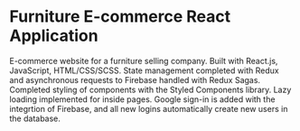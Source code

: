 # Furniture E-commerce React Application
E-commerce website for a furniture selling company. Built with React.js, JavaScript, HTML/CSS/SCSS. State management completed with Redux and asynchronous requests to Firebase handled with Redux Sagas. Completed styling of components with the Styled Components library. Lazy loading implemented for inside pages. Google sign-in is added with the integrtion of Firebase, and all new logins automatically create new users in the database.
